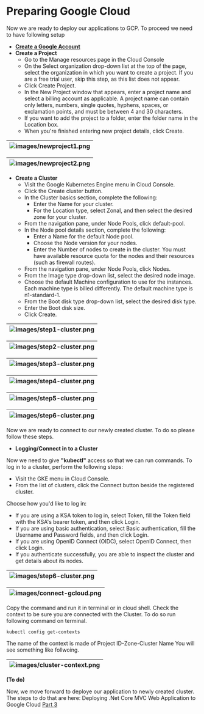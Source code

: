 # Preparing Google Cloud

Now we are ready to deploy our applications to GCP. To proceed we need to have following setup

* **[Create a Google Account](https://console.cloud.google.com)**
* **Create a Project**
  * Go to the Manage resources page in the Cloud Console
  * On the Select organization drop-down list at the top of the page, select the organization in which you 
  want to create a project. If you are a free trial user, skip this step, as this list does not appear.
  * Click Create Project.
  * In the New Project window that appears, enter a project name and select a billing account as applicable. A project name can contain only letters, numbers, single quotes, hyphens, spaces, or exclamation points, and must be between 4 and 30 characters.
  * If you want to add the project to a folder, enter the folder name in the Location box.
  * When you're finished entering new project details, click Create. 


| ![images/newproject1.png](images/newproject1.png) |
| -------------------------------------


| ![images/newproject2.png](images/newproject2.png) |
| -------------------------------------

* **Create a Cluster**
    * Visit the Google Kubernetes Engine menu in Cloud Console.
    * Click the Create cluster button.
    * In the Cluster basics section, complete the following:
      * Enter the Name for your cluster.
      * For the Location type, select Zonal, and then select the desired zone for your cluster.
    * From the navigation pane, under Node Pools, click default-pool.
    * In the Node pool details section, complete the following:
      * Enter a Name for the default Node pool.
      * Choose the Node version for your nodes.
      * Enter the Number of nodes to create in the cluster. You must have available resource quota for the nodes and their resources (such as firewall routes).
	* From the navigation pane, under Node Pools, click Nodes.
	* From the Image type drop-down list, select the desired node image.
	* Choose the default Machine configuration to use for the instances. Each machine type is billed differently. The default machine type is n1-standard-1. 
	* From the Boot disk type drop-down list, select the desired disk type.
	* Enter the Boot disk size.
	* Click Create.
	
| ![images/step1-cluster.png](images/step1-cluster.png) |
| -------------------------------------
	
| ![images/step2-cluster.png](images/step2-cluster.png) |
| -------------------------------------
	
| ![images/step3-cluster.png](images/step3-cluster.png) |
| -------------------------------------
	
| ![images/step4-cluster.png](images/step4-cluster.png) |
| -------------------------------------
	
| ![images/step5-cluster.png](images/step5-cluster.png) |
| -------------------------------------
	
| ![images/step6-cluster.png](images/step6-cluster.png) |
| -------------------------------------
	

Now we are ready to connect to our newly created cluster. To do so please follow these steps.


* **Logging/Connect in to a Cluster**

Now we need to give **"kubectl"** access so that we can run commands.
To log in to a cluster, perform the following steps:

* Visit the GKE menu in Cloud Console.
* From the list of clusters, click the Connect button beside the registered cluster.

Choose how you'd like to log in:

* If you are using a KSA token to log in, select Token, fill the Token field with the KSA's bearer token, and then click Login.
* If you are using basic authentication, select Basic authentication, fill the Username and Password fields, and then click Login.
* If you are using OpenID Connect (OIDC), select OpenID Connect, then click Login.
* If you authenticate successfully, you are able to inspect the cluster and get details about its nodes.

| ![images/step6-cluster.png](images/step6-cluster.png) |
| -------------------------------------
	
| ![images/connect-gcloud.png](images/connect-gcloud.png) |
| -------------------------------------
	
Copy the command and run it in terminal or in cloud shell.
Check the context to be sure you are connected with the Cluster. To do so run following command on terminal.

```
kubectl config get-contexts
```

The name of the context is made of Project ID-Zone-Cluster Name You will see something like follwoing.

| ![images/cluster-context.png](images/cluster-context.png) |
| -------------------------------------


**(To do)**

Now, we move forward to deploye our application to newly created cluster. 
The steps to do that are here: Deploying .Net Core MVC Web Application to Google Cloud [Part 3](PART-3.md)


